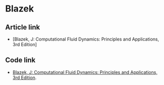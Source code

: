 # Blazek

## Article link
-  [Blazek, J: Computational Fluid Dynamics: Principles and Applications, 3rd Edition]

## Code link
-  [Blazek, J: Computational Fluid Dynamics: Principles and Applications, 3rd Edition](https://booksite.elsevier.com/9780080999951/examplecodes.php).
